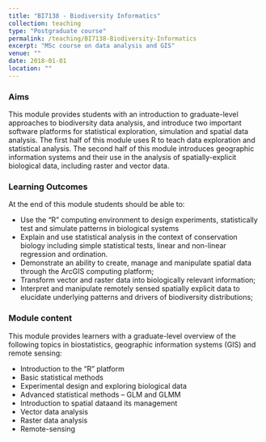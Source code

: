 ```yaml
---
title: "BI7138 - Biodiversity Informatics"
collection: teaching
type: "Postgraduate course"
permalink: /teaching/BI7138-Biodiversity-Informatics
excerpt: "MSc course on data analysis and GIS"
venue: ""
date: 2018-01-01
location: ""
---
```


### Aims

This module provides students with an introduction to graduate-level approaches to biodiversity data analysis, and introduce two important software platforms for statistical exploration, simulation and spatial data analysis. The first half of this module uses R to teach data exploration and statistical analysis. The second half of this module introduces geographic information systems and their use in the analysis of spatially-explicit biological data, including raster and vector data.   

### Learning Outcomes

At the end of this module students should be able to:  

* Use the “R” computing environment to design experiments, statistically test and simulate patterns in biological systems  
* Explain and use statistical analysis in the context of conservation biology including simple statistical tests, linear and non-linear regression and ordination.
* Demonstrate an ability to create, manage and manipulate spatial data through the ArcGIS computing platform;
* Transform vector and raster data into biologically relevant information;
* Interpret and manipulate remotely sensed spatially explicit data to elucidate underlying patterns and drivers of biodiversity distributions; 


### Module content

This module provides learners with a graduate-level overview of the following topics in biostatistics, geographic information systems (GIS) and remote sensing:

* Introduction to the “R” platform
* Basic statistical methods
* Experimental design and exploring biological data
* Advanced statistical methods – GLM and GLMM
* Introduction to spatial dataand its management
* Vector data analysis
* Raster data analysis
* Remote-sensing


